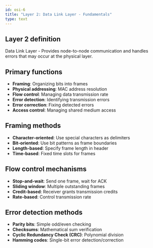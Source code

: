 ```yaml
---
id: osi-6
title: "Layer 2: Data Link Layer - Fundamentals"
type: text
---
```



## Layer 2 definition

Data Link Layer - Provides node-to-node communication and handles errors that may occur at the physical layer.

## Primary functions

- **Framing**: Organizing bits into frames
- **Physical addressing**: MAC address resolution
- **Flow control**: Managing data transmission rate
- **Error detection**: Identifying transmission errors
- **Error correction**: Fixing detected errors
- **Access control**: Managing shared medium access

## Framing methods

- **Character-oriented**: Use special characters as delimiters
- **Bit-oriented**: Use bit patterns as frame boundaries
- **Length-based**: Specify frame length in header
- **Time-based**: Fixed time slots for frames

## Flow control mechanisms

- **Stop-and-wait**: Send one frame, wait for ACK
- **Sliding window**: Multiple outstanding frames
- **Credit-based**: Receiver grants transmission credits
- **Rate-based**: Control transmission rate

## Error detection methods

- **Parity bits**: Simple odd/even checking
- **Checksums**: Mathematical sum verification
- **Cyclic Redundancy Check (CRC)**: Polynomial division
- **Hamming codes**: Single-bit error detection/correction